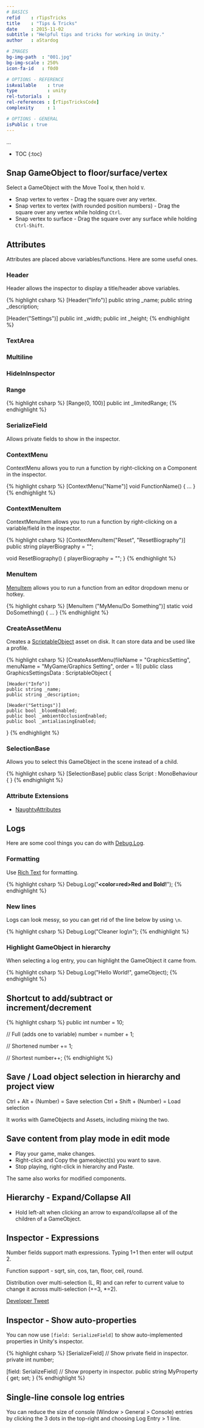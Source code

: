 ```yaml
---
# BASICS
refid    : rTipsTricks
title    : "Tips & Tricks"
date     : 2015-11-02
subtitle : "Helpful tips and tricks for working in Unity."
author   : aStardog

# IMAGES
bg-img-path  : "001.jpg"
bg-img-scale : 250%
icon-fa-id   : f0d0

# OPTIONS - REFERENCE
isAvailable    : true
type           : unity
rel-tutorials  : 
rel-references : [rTipsTricksCode]
complexity     : 1

# OPTIONS - GENERAL
isPublic : true
---
```

...

* TOC
{:toc}

## Snap GameObject to floor/surface/vertex

Select a GameObject with the Move Tool `W`, then hold `V`.

- Snap vertex to vertex - Drag the square over any vertex.
- Snap vertex to vertex (with rounded position numbers) - Drag the square over any vertex while holding `Ctrl`.
- Snap vertex to surface - Drag the square over any surface while holding `Ctrl-Shift`.

## Attributes

Attributes are placed above variables/functions. Here are some useful ones.

### Header

Header allows the inspector to display a title/header above variables.

{% highlight csharp %}
[Header("Info")]
public string _name;
public string _description;

[Header("Settings")]
public int _width;
public int _height;
{% endhighlight %}

### TextArea



### Multiline



### HideInInspector



### Range

{% highlight csharp %}
[Range(0, 100)]
public int _limitedRange;
{% endhighlight %}

### SerializeField

Allows private fields to show in the inspector.

### ContextMenu

ContextMenu allows you to run a function by right-clicking on a Component in the inspector.

{% highlight csharp %}
[ContextMenu("Name")]
void FunctionName()
{
	...
}
{% endhighlight %}

### ContextMenuItem

ContextMenuItem allows you to run a function by right-clicking on a variable/field in the inspector.

{% highlight csharp %}
[ContextMenuItem("Reset", "ResetBiography")]
public string playerBiography = "";

void ResetBiography()
{
	playerBiography = "";
}
{% endhighlight %}

### MenuItem

<a href="https://docs.unity3d.com/ScriptReference/MenuItem.html" class="external">MenuItem</a> allows you to run a function from an editor dropdown menu or hotkey.

{% highlight csharp %}
[MenuItem ("MyMenu/Do Something")]
static void DoSomething()
{
	...
}
{% endhighlight %}

### CreateAssetMenu

Creates a <a class="external" href="https://unity3d.com/learn/tutorials/modules/beginner/live-training-archive/scriptable-objects">ScriptableObject</a> asset on disk. It can store data and be used like a profile.

{% highlight csharp %}
[CreateAssetMenu(fileName = "GraphicsSetting", menuName = "MyGame/Graphics Setting", order = 1)]
public class GraphicsSettingsData : ScriptableObject {

	[Header("Info")]
	public string _name;
	public string _description;
	
	[Header("Settings")]
	public bool _bloomEnabled;
	public bool _ambientOcclusionEnabled;
	public bool _antialiasingEnabled;

}
{% endhighlight %}

### SelectionBase

Allows you to select this GameObject in the scene instead of a child.

{% highlight csharp %}
[SelectionBase]
public class Script : MonoBehaviour { }
{% endhighlight %}

### Attribute Extensions

- [NaughtyAttributes](https://github.com/dbrizov/NaughtyAttributes)

## Logs

Here are some cool things you can do with <a href="https://docs.unity3d.com/ScriptReference/Debug.Log.html" class="external">Debug.Log</a>.

### Formatting

Use <a href="https://docs.unity3d.com/Manual/StyledText.html" class="external">Rich Text</a> for formatting.

{% highlight csharp %}
Debug.Log("<b><color=red>Red and Bold!</color></b>");
{% endhighlight %}

### New lines

Logs can look messy, so you can get rid of the line below by using <code>\n</code>.

{% highlight csharp %}
Debug.Log("Cleaner log\n");
{% endhighlight %}

### Highlight GameObject in hierarchy

When selecting a log entry, you can highlight the GameObject it came from.

{% highlight csharp %}
Debug.Log("Hello World!", gameObject);
{% endhighlight %}

## Shortcut to add/subtract or increment/decrement

{% highlight csharp %}
public int number = 10;

// Full (adds one to variable)
number = number + 1;

// Shortened
number += 1;

// Shortest
number++;
{% endhighlight %}

## Save / Load object selection in hierarchy and project view

Ctrl + Alt + (Number) = Save selection
Ctrl + Shift + (Number) = Load selection

It works with GameObjects and Assets, including mixing the two.

## Save content from play mode in edit mode

- Play your game, make changes.
- Right-click and Copy the gameobject(s) you want to save.
- Stop playing, right-click in hierarchy and Paste.

The same also works for modified components.

## Hierarchy - Expand/Collapse All

- Hold left-alt when clicking an arrow to expand/collapse all of the children of a GameObject.

## Inspector - Expressions

Number fields support math expressions. Typing 1+1 then enter will output 2.

Function support - sqrt, sin, cos, tan, floor, ceil, round.

Distribution over multi-selection (L, R) and can refer to current value to change it across multi-selection (+=3, *=2).

<a href="https://twitter.com/aras_p/status/1372446086078590978" class="external">Developer Tweet</a>

## Inspector - Show auto-properties

You can now use `[field: SerializeField]` to show <a src="https://docs.microsoft.com/en-us/dotnet/csharp/programming-guide/classes-and-structs/auto-implemented-properties" class="external">auto-implemented properties</a> in Unity's inspector.

{% highlight csharp %}
[SerializeField] // Show private field in inspector.
private int number;

[field: SerializeField] // Show property in inspector.
public string MyProperty { get; set; }
{% endhighlight %}

## Single-line console log entries

You can reduce the size of console (Window > General > Console) entries by clicking the 3 dots in the top-right and choosing Log Entry > 1 line.
